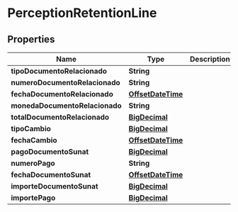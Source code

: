 
# PerceptionRetentionLine

## Properties
Name | Type | Description | Notes
------------ | ------------- | ------------- | -------------
**tipoDocumentoRelacionado** | **String** |  |  [optional]
**numeroDocumentoRelacionado** | **String** |  |  [optional]
**fechaDocumentoRelacionado** | [**OffsetDateTime**](OffsetDateTime.md) |  |  [optional]
**monedaDocumentoRelacionado** | **String** |  |  [optional]
**totalDocumentoRelacionado** | [**BigDecimal**](BigDecimal.md) |  |  [optional]
**tipoCambio** | [**BigDecimal**](BigDecimal.md) |  |  [optional]
**fechaCambio** | [**OffsetDateTime**](OffsetDateTime.md) |  |  [optional]
**pagoDocumentoSunat** | [**BigDecimal**](BigDecimal.md) |  |  [optional]
**numeroPago** | **String** |  |  [optional]
**fechaDocumentoSunat** | [**OffsetDateTime**](OffsetDateTime.md) |  |  [optional]
**importeDocumentoSunat** | [**BigDecimal**](BigDecimal.md) |  |  [optional]
**importePago** | [**BigDecimal**](BigDecimal.md) |  |  [optional]



